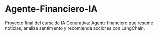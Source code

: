 # Agente-Financiero-IA
Proyecto final del curso de IA Generativa: Agente financiero que resume noticias, analiza sentimiento y recomienda acciones con LangChain.
